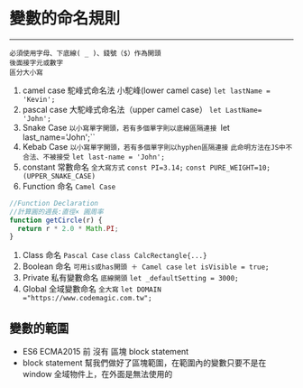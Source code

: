# 變數的命名規則

---

    必須使用字母、下底線( _ )、錢號（$）作為開頭
    後面接字元或數字
    區分大小寫

1. camel case 駝峰式命名法 小駝峰(lower camel case)
   `let lastName = 'Kevin';`
2. pascal case 大駝峰式命名法（upper camel case）
   `let LastName= 'John';`
3. Snake Case
   `以小寫單字開頭，若有多個單字則以底線區隔連接
`let last_name='John';``
4. Kebab Case
   `以小寫單字開頭，若有多個單字則以hyphen區隔連接`
   `此命明方法在JS中不合法、不被接受`
   `let last-name = 'John';`
5. constant 常數命名
   `全大寫方式`
   `const PI=3.14;`
   `const PURE_WEIGHT=10; (UPPER_SNAKE_CASE)`
6. Function 命名
   `Camel Case`

```js
//Function Declaration
//計算圓的週長:直徑× 圓周率
function getCircle(r) {
  return r * 2.0 * Math.PI;
}
```

1. Class 命名
   `Pascal Case`
   `class CalcRectangle{...}`
2. Boolean 命名
   `可用is或has開頭 ＋ Camel case`
   `let isVisible = true;`
3. Private 私有變數命名
   `底線開頭`
   `let _defaultSetting = 3000;`
4. Global 全域變數命名
   `全大寫`
   `let DOMAIN ="https://www.codemagic.com.tw";`

## 變數的範圍

- ES6 ECMA2015 前 沒有 區塊 block statement
- block statement 幫我們做好了區塊範圍，在範圍內的變數只要不是在 window 全域物件上，在外面是無法使用的
